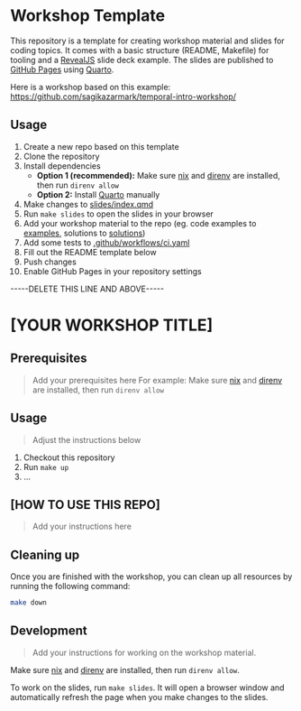 # Workshop Template

This repository is a template for creating workshop material and slides for coding topics.
It comes with a basic structure (README, Makefile) for tooling and a [RevealJS](https://revealjs.com/) slide deck example.
The slides are published to [GitHub Pages](https://pages.github.com/) using [Quarto](https://quarto.org/).

Here is a workshop based on this example: https://github.com/sagikazarmark/temporal-intro-workshop/

## Usage

1. Create a new repo based on this template
1. Clone the repository
1. Install dependencies
    - **Option 1 (recommended):** Make sure [nix](https://nixos.org) and [direnv](https://direnv.net) are installed, then run `direnv allow`
    - **Option 2:** Install [Quarto](https://quarto.org/docs/get-started/) manually
1. Make changes to [slides/index.qmd](slides/index.qmd)
1. Run `make slides` to open the slides in your browser
1. Add your workshop material to the repo (eg. code examples to [examples](examples), solutions to [solutions](solutions))
1. Add some tests to [.github/workflows/ci.yaml](.github/workflows/ci.yaml)
1. Fill out the README template below
1. Push changes
1. Enable GitHub Pages in your repository settings

-----DELETE THIS LINE AND ABOVE-----
# [YOUR WORKSHOP TITLE]

## Prerequisites

> Add your prerequisites here
> For example: Make sure [nix](https://nixos.org) and [direnv](https://direnv.net) are installed, then run `direnv allow`


## Usage

> Adjust the instructions below

1. Checkout this repository
1. Run `make up`
1. ...


## [HOW TO USE THIS REPO]

> Add your instructions here


## Cleaning up

Once you are finished with the workshop, you can clean up all resources by running the following command:

```bash
make down
```

## Development

> Add your instructions for working on the workshop material.

Make sure [nix](https://nixos.org) and [direnv](https://direnv.net) are installed, then run `direnv allow`.

To work on the slides, run `make slides`.
It will open a browser window and automatically refresh the page when you make changes to the slides.

